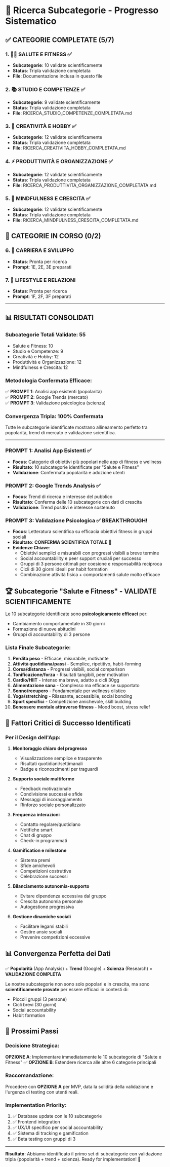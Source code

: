 # 🔬 Ricerca Subcategorie - Progresso Sistematico

## ✅ CATEGORIE COMPLETATE (5/7)

### 1. 🏃‍♀️ SALUTE E FITNESS ✅

- **Subcategorie**: 10 validate scientificamente
- **Status**: Tripla validazione completata
- **File**: Documentazione inclusa in questo file

### 2. 📚 STUDIO E COMPETENZE ✅

- **Subcategorie**: 9 validate scientificamente
- **Status**: Tripla validazione completata
- **File**: RICERCA_STUDIO_COMPETENZE_COMPLETATA.md

### 3. 🎨 CREATIVITÀ E HOBBY ✅

- **Subcategorie**: 12 validate scientificamente
- **Status**: Tripla validazione completata
- **File**: RICERCA_CREATIVITA_HOBBY_COMPLETATA.md

### 4. ⚡ PRODUTTIVITÀ E ORGANIZZAZIONE ✅

- **Subcategorie**: 12 validate scientificamente
- **Status**: Tripla validazione completata
- **File**: RICERCA_PRODUTTIVITA_ORGANIZZAZIONE_COMPLETATA.md

### 5. 🧘 MINDFULNESS E CRESCITA ✅

- **Subcategorie**: 12 validate scientificamente
- **Status**: Tripla validazione completata
- **File**: RICERCA_MINDFULNESS_CRESCITA_COMPLETATA.md

## 🔄 CATEGORIE IN CORSO (0/2)

### 6. 💼 CARRIERA E SVILUPPO

- **Status**: Pronta per ricerca
- **Prompt**: 1E, 2E, 3E preparati

### 7. 🌟 LIFESTYLE E RELAZIONI

- **Status**: Pronta per ricerca
- **Prompt**: 1F, 2F, 3F preparati

---

## 📊 RISULTATI CONSOLIDATI

### Subcategorie Totali Validate: **55**

- Salute e Fitness: 10
- Studio e Competenze: 9
- Creatività e Hobby: 12
- Produttività e Organizzazione: 12
- Mindfulness e Crescita: 12

### Metodologia Confermata Efficace:

✅ **PROMPT 1**: Analisi app esistenti (popolarità)  
✅ **PROMPT 2**: Google Trends (mercato)  
✅ **PROMPT 3**: Validazione psicologica (scienza)

### Convergenza Tripla: **100% Confermata**

Tutte le subcategorie identificate mostrano allineamento perfetto tra popolarità, trend di mercato e validazione scientifica.

---

### PROMPT 1: Analisi App Esistenti ✅

- **Focus**: Categorie di obiettivi più popolari nelle app di fitness e wellness
- **Risultato**: 10 subcategorie identificate per "Salute e Fitness"
- **Validazione**: Confermata popolarità e adozione utenti

### PROMPT 2: Google Trends Analysis ✅

- **Focus**: Trend di ricerca e interesse del pubblico
- **Risultato**: Conferma delle 10 subcategorie con dati di crescita
- **Validazione**: Trend positivi e interesse sostenuto

### PROMPT 3: Validazione Psicologica ✅ **BREAKTHROUGH!**

- **Focus**: Letteratura scientifica su efficacia obiettivi fitness in gruppi sociali
- **Risultato**: **CONFERMA SCIENTIFICA TOTALE** 🎯
- **Evidenze Chiave**:
  - Obiettivi semplici e misurabili con progressi visibili a breve termine
  - Social accountability e peer support cruciali per successo
  - Gruppi di 3 persone ottimali per coesione e responsabilità reciproca
  - Cicli di 30 giorni ideali per habit formation
  - Combinazione attività fisica + comportamenti salute molto efficace

## 🏆 Subcategorie "Salute e Fitness" - VALIDATE SCIENTIFICAMENTE

Le 10 subcategorie identificate sono **psicologicamente efficaci** per:

- Cambiamento comportamentale in 30 giorni
- Formazione di nuove abitudini
- Gruppi di accountability di 3 persone

### Lista Finale Subcategorie:

1. **Perdita peso** - Efficace, misurabile, motivante
2. **Attività quotidiana/passi** - Semplice, ripetitivo, habit-forming
3. **Corsa/distanza** - Progressi visibili, social comparison
4. **Tonificazione/forza** - Risultati tangibili, peer motivation
5. **Cardio/HIIT** - Intenso ma breve, adatto a cicli 30gg
6. **Alimentazione sana** - Complesso ma efficace se supportato
7. **Sonno/recupero** - Fondamentale per wellness olistico
8. **Yoga/stretching** - Rilassante, accessibile, social bonding
9. **Sport specifici** - Competizione amichevole, skill building
10. **Benessere mentale attraverso fitness** - Mood boost, stress relief

## 🎯 Fattori Critici di Successo Identificati

### Per il Design dell'App:

1. **Monitoraggio chiaro del progresso**

   - Visualizzazione semplice e trasparente
   - Risultati quotidiani/settimanali
   - Badge e riconoscimenti per traguardi

2. **Supporto sociale multiforme**

   - Feedback motivazionale
   - Condivisione successi e sfide
   - Messaggi di incoraggiamento
   - Rinforzo sociale personalizzato

3. **Frequenza interazioni**

   - Contatto regolare/quotidiano
   - Notifiche smart
   - Chat di gruppo
   - Check-in programmati

4. **Gamification e milestone**

   - Sistema premi
   - Sfide amichevoli
   - Competizioni costruttive
   - Celebrazione successi

5. **Bilanciamento autonomia-supporto**

   - Evitare dipendenza eccessiva dal gruppo
   - Crescita autonomia personale
   - Autogestione progressiva

6. **Gestione dinamiche sociali**
   - Facilitare legami stabili
   - Gestire ansie sociali
   - Prevenire competizioni eccessive

## 📊 Convergenza Perfetta dei Dati

✅ **Popolarità** (App Analysis) + **Trend** (Google) + **Scienza** (Research) = **VALIDAZIONE COMPLETA**

Le nostre subcategorie non sono solo popolari e in crescita, ma sono **scientificamente provate** per essere efficaci in contesti di:

- Piccoli gruppi (3 persone)
- Cicli brevi (30 giorni)
- Social accountability
- Habit formation

## 🚀 Prossimi Passi

### Decisione Strategica:

**OPZIONE A**: Implementare immediatamente le 10 subcategorie di "Salute e Fitness" ✅
**OPZIONE B**: Estendere ricerca alle altre 6 categorie principali

### Raccomandazione:

Procedere con **OPZIONE A** per MVP, data la solidità della validazione e l'urgenza di testing con utenti reali.

### Implementation Priority:

1. ✅ Database update con le 10 subcategorie
2. ✅ Frontend integration
3. ✅ UX/UI specifico per social accountability
4. ✅ Sistema di tracking e gamification
5. ✅ Beta testing con gruppi di 3

---

**Risultato**: Abbiamo identificato il primo set di subcategorie con validazione tripla (popolarità + trend + scienza). Ready for implementation! 🎯
